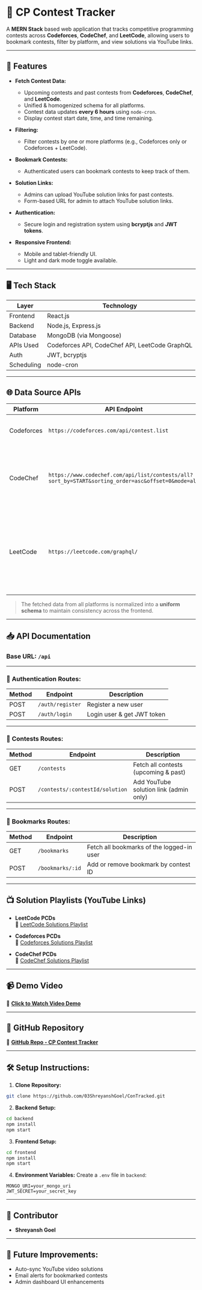 # 🚀 CP Contest Tracker

A **MERN Stack** based web application that tracks competitive programming contests across **Codeforces**, **CodeChef**, and **LeetCode**, allowing users to bookmark contests, filter by platform, and view solutions via YouTube links.

---

## 📑 Features

- **Fetch Contest Data:**
  - Upcoming contests and past contests from **Codeforces**, **CodeChef**, and **LeetCode**.
  - Unified & homogenized schema for all platforms.
  - Contest data updates **every 6 hours** using `node-cron`.
  - Display contest start date, time, and time remaining.

- **Filtering:**
  - Filter contests by one or more platforms (e.g., Codeforces only or Codeforces + LeetCode).

- **Bookmark Contests:**
  - Authenticated users can bookmark contests to keep track of them.
  
- **Solution Links:**
  - Admins can upload YouTube solution links for past contests.
  - Form-based URL for admin to attach YouTube solution links.
  
- **Authentication:**
  - Secure login and registration system using **bcryptjs** and **JWT tokens**.

- **Responsive Frontend:**
  - Mobile and tablet-friendly UI.
  - Light and dark mode toggle available.

---

## 🖥️ Tech Stack

| Layer        | Technology            |
|-------------|------------------------|
| Frontend    | React.js               |
| Backend     | Node.js, Express.js     |
| Database    | MongoDB (via Mongoose)  |
| APIs Used   | Codeforces API, CodeChef API, LeetCode GraphQL |
| Auth        | JWT, bcryptjs           |
| Scheduling  | node-cron               |

---

## 🌐 Data Source APIs

| Platform   | API Endpoint                                                                                     | Notes                                                                                             |
|------------|--------------------------------------------------------------------------------------------------|---------------------------------------------------------------------------------------------------|
| Codeforces | `https://codeforces.com/api/contest.list`                                                         | Provides complete list of contests.                                                              |
| CodeChef   | `https://www.codechef.com/api/list/contests/all?sort_by=START&sorting_order=asc&offset=0&mode=all`| Requires custom parsing to separate upcoming and past contests.                                  |
| LeetCode   | `https://leetcode.com/graphql/`                                                                   | No direct API; **GraphQL query** is used to fetch contest data. Requires special handling.        |

> The fetched data from all platforms is normalized into a **uniform schema** to maintain consistency across the frontend.

---

## 📥 API Documentation

### Base URL: `/api`

---

### 🔑 **Authentication Routes:**

| Method | Endpoint            | Description               |
|-------|---------------------|---------------------------|
| POST  | `/auth/register`     | Register a new user       |
| POST  | `/auth/login`        | Login user & get JWT token|

---

### 📅 **Contests Routes:**

| Method | Endpoint                          | Description                                      |
|-------|-----------------------------------|--------------------------------------------------|
| GET   | `/contests`                       | Fetch all contests (upcoming & past)              |
| POST  | `/contests/:contestId/solution`   | Add YouTube solution link (admin only)            |

---

### 🔖 **Bookmarks Routes:**

| Method | Endpoint            | Description                            |
|-------|---------------------|----------------------------------------|
| GET   | `/bookmarks`         | Fetch all bookmarks of the logged-in user |
| POST  | `/bookmarks/:id`     | Add or remove bookmark by contest ID   |

---

## 📺 Solution Playlists (YouTube Links)

- **LeetCode PCDs**  
  🔗 [LeetCode Solutions Playlist](https://www.youtube.com/playlist?list=PLcXpkI9A-RZI6FhydNz3JBt_-p_i25Cbr)

- **Codeforces PCDs**  
  🔗 [Codeforces Solutions Playlist](https://www.youtube.com/playlist?list=PLcXpkI9A-RZLUfBSNp-YQBCOezZKbDSgB)

- **CodeChef PCDs**  
  🔗 [CodeChef Solutions Playlist](https://www.youtube.com/playlist?list=PLcXpkI9A-RZIZ6lsE0KCcLWeKNoG45fYr)

---

## 📹 Demo Video

🎥 [**Click to Watch Video Demo**](https://drive.google.com/drive/folders/13ah1W_p9FoZMxyBt4J7xVhn7LE4is6je?usp=sharing)

---

## 📂 GitHub Repository

🔗 [**GitHub Repo - CP Contest Tracker**](https://github.com/03ShreyanshGoel/ConTracked)

---

## 🛠️ Setup Instructions:

1. **Clone Repository:**
```bash
git clone https://github.com/03ShreyanshGoel/ConTracked.git
```

2. **Backend Setup:**
```bash
cd backend
npm install
npm start
```

3. **Frontend Setup:**
```bash
cd frontend
npm install
npm start
```

4. **Environment Variables:**
Create a `.env` file in `backend`:
```
MONGO_URI=your_mongo_uri
JWT_SECRET=your_secret_key
```

---

## 👥 Contributor

- **Shreyansh Goel**

---

## 📌 Future Improvements:

- Auto-sync YouTube video solutions
- Email alerts for bookmarked contests
- Admin dashboard UI enhancements
